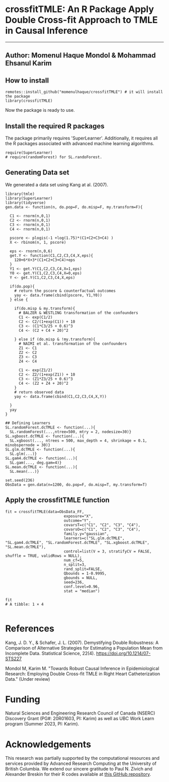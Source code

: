 # crossfitTMLE: An R Package Apply Double Cross-fit Approach to TMLE in Causal Inference 
---
Author: Momenul Haque Mondol & Mohammad Ehsanul Karim
---

## How to install

```{r}
remotes::install_github("momenulhaque/crossfitTMLE") # it will install the package
library(crossfitTMLE) 
```
Now the package is ready to use. 

## Install the required R packages
The package primarily requires 'SuperLearner'. Additionally, it requires all the R packages associated with advanced machine learning algorithms.
```{r}
require(SuperLearner)
# require(randomForest) for SL.randoForest.
```
## Generating Data set 
We generated a data set using Kang at al. (2007).

```{r}
library(tmle)
library(SuperLearner)
library(tidyverse)
gen.data <- function(n, do.pop=F, do.misp=F, my.transform=F){
  
  C1 <- rnorm(n,0,1)
  C2 <- rnorm(n,0,1)
  C3 <- rnorm(n,0,1)
  C4 <- rnorm(n,0,1)
  
  pscore <- plogis(-1 +log(1.75)*(C1+C2+C3+C4) )
  X <- rbinom(n, 1, pscore)
  
  eps <- rnorm(n,0,6)
  get.Y <- function(C1,C2,C3,C4,X,eps){
    120+6*X+3*(C1+C2+C3+C4)+eps
  }
  Y1 <- get.Y(C1,C2,C3,C4,X=1,eps)
  Y0 <- get.Y(C1,C2,C3,C4,X=0,eps)
  Y <- get.Y(C1,C2,C3,C4,X,eps)
  
  if(do.pop){
    # return the pscore & counterfactual outcomes
    yay <- data.frame(cbind(pscore, Y1,Y0))
  } else {
    
    if(do.misp & my.transform){
      # BALZER & WESTLING transformation of the confounders
      C1 <- exp(C1/2)
      C2 <- C2/(1+exp(C1)) + 10
      C3 <- (C1*C3/25 + 0.6)^3
      C4 <- (C2 + C4 + 20)^2
      
    } else if (do.misp & !my.transform){
      # NAIMI et al. transformation of the confounders
      Z1 <- C1
      Z2 <- C2
      Z3 <- C3
      Z4 <- C4
      
      C1 <- exp(Z1/2)
      C2 <- Z2/(1+exp(Z1)) + 10
      C3 <- (Z1*Z3/25 + 0.6)^3
      C4 <- (Z2 + Z4 + 20)^2
    }
    # return observed data
    yay <- data.frame(cbind(C1,C2,C3,C4,X,Y))
    
  }
  yay
}

## Defining Learners
SL.randomForest.dcTMLE <- function(...){
  SL.randomForest(...,ntree=500, mtry = 2, nodesize=30)}
SL.xgboost.dcTMLE <- function(...){
  SL.xgboost(..., ntrees = 500, max_depth = 4, shrinkage = 0.1, minobspernode = 30)}
SL.glm.dcTMLE <- function(...){
  SL.glm(...)}
SL.gam4.dcTMLE <- function(...){
  SL.gam(..., deg.gam=4)}
SL.mean.dcTMLE <- function(...){
  SL.mean(...)}

set.seed(236)
ObsData = gen.data(n=1200, do.pop=F, do.misp=T, my.transform=T)
```
 
## Apply the crossfitTMLE function
 
```{r}
fit = crossfitTMLE(data=ObsData_FF,
                          exposure="X",
                          outcome="Y",
                          covarsT=c("C1", "C2", "C3", "C4"),
                          covarsO=c("C1", "C2", "C3", "C4"),
                          family.y="gaussian",
                          learners=c("SL.glm.dcTMLE", "SL.gam4.dcTMLE", "SL.randomForest.dcTMLE", "SL.xgboost.dcTMLE", "SL.mean.dcTMLE"),
                          control=list(V = 3, stratifyCV = FALSE, shuffle = TRUE, validRows = NULL),
                          num_cf=5,
                          n_split=3,
                          rand_split=FALSE,
                          Qbounds = 1-0.9995,
                          gbounds = NULL,
                          seed=236,
                          conf.level=0.96,
                          stat = "median")

fit
# A tibble: 1 × 4


```
# References
Kang, J. D. Y., & Schafer, J. L. (2007). Demystifying Double Robustness: A Comparison of Alternative Strategies for Estimating a Population Mean from Incomplete Data. Statistical Science, 22(4). https://doi.org/10.1214/07-STS227

Mondol M, Karim M. "Towards Robust Causal Inference in Epidemiological Research: Employing Double Cross-fit TMLE in Right Heart Catheterization Data." (Under review)

# Funding
Natural Sciences and Engineering Research Council of Canada (NSERC) Discovery Grant (PG#: 20R01603, PI: Karim) as well as UBC Work Learn program (Summer 2023, PI: Karim).

# Acknowledgements
This research was partially supported by the computational resources and services provided by Advanced Research Computing at the University of British Columbia. We extend our sincere gratitude to Paul N. Zivich and Alexander Breskin for their R codes available at [this GitHub repository](https://github.com/pzivich/publications-code/tree/master/DoubleCrossFit).

